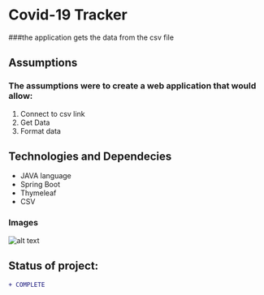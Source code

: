 # Covid-19 Tracker
###the application gets the data from the csv file

## Assumptions
### The assumptions were to create a web application that would allow:
1. Connect to csv link 
2. Get Data
3. Format data 

## Technologies and Dependecies
* JAVA language
* Spring Boot 
* Thymeleaf
* CSV

### Images
![alt text](https://i.imgur.com/pk03u4Z.png)

## Status of project: 
```diff 
+ COMPLETE
```
